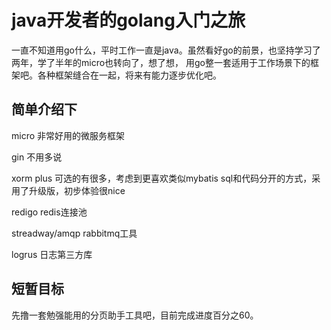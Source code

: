 # java开发者的golang入门之旅

一直不知道用go什么，平时工作一直是java。虽然看好go的前景，也坚持学习了两年，学了半年的micro也转向了，想了想，
用go整一套适用于工作场景下的框架吧。各种框架缝合在一起，将来有能力逐步优化吧。

## 简单介绍下
micro 非常好用的微服务框架

gin 不用多说

xorm plus 可选的有很多，考虑到更喜欢类似mybatis sql和代码分开的方式，采用了升级版，初步体验很nice

redigo  redis连接池 

streadway/amqp  rabbitmq工具

logrus 日志第三方库

## 短暂目标
先撸一套勉强能用的分页助手工具吧，目前完成进度百分之60。